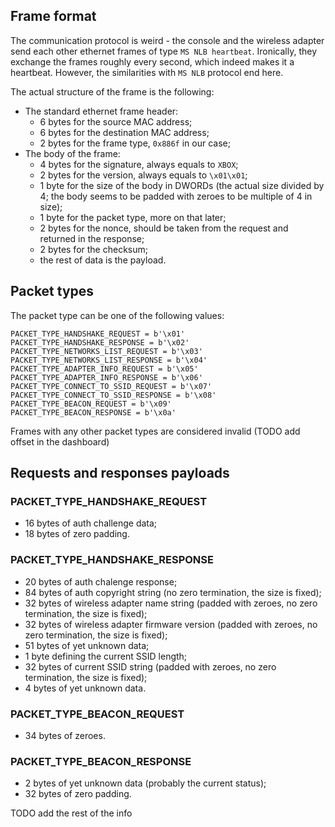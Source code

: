 ## Frame format

The communication protocol is weird - the console and the wireless adapter send each other ethernet frames of type `MS NLB heartbeat`. Ironically, they exchange the frames roughly every second, which indeed makes it a heartbeat. However, the similarities with `MS NLB` protocol end here.  

The actual structure of the frame is the following:
- The standard ethernet frame header:
    - 6 bytes for the source MAC address;
    - 6 bytes for the destination MAC address;
    - 2 bytes for the frame type, `0x886f` in our case;
- The body of the frame:
    - 4 bytes for the signature, always equals to `XBOX`;
    - 2 bytes for the version, always equals to `\x01\x01`;
    - 1 byte for the size of the body in DWORDs (the actual size divided by 4; the body seems to be padded with zeroes to be multiple of 4 in size);
    - 1 byte for the packet type, more on that later;
    - 2 bytes for the nonce, should be taken from the request and returned in the response;
    - 2 bytes for the checksum;
    - the rest of data is the payload.


## Packet types

The packet type can be one of the following values:
```
PACKET_TYPE_HANDSHAKE_REQUEST = b'\x01'
PACKET_TYPE_HANDSHAKE_RESPONSE = b'\x02'
PACKET_TYPE_NETWORKS_LIST_REQUEST = b'\x03'
PACKET_TYPE_NETWORKS_LIST_RESPONSE = b'\x04'
PACKET_TYPE_ADAPTER_INFO_REQUEST = b'\x05'
PACKET_TYPE_ADAPTER_INFO_RESPONSE = b'\x06'
PACKET_TYPE_CONNECT_TO_SSID_REQUEST = b'\x07'
PACKET_TYPE_CONNECT_TO_SSID_RESPONSE = b'\x08'
PACKET_TYPE_BEACON_REQUEST = b'\x09'
PACKET_TYPE_BEACON_RESPONSE = b'\x0a'
```
Frames with any other packet types are considered invalid (TODO add offset in the dashboard)


## Requests and responses payloads

### PACKET_TYPE_HANDSHAKE_REQUEST
- 16 bytes of auth challenge data;
- 18 bytes of zero padding.

### PACKET_TYPE_HANDSHAKE_RESPONSE
- 20 bytes of auth chalenge response;
- 84 bytes of auth copyright string (no zero termination, the size is fixed);
- 32 bytes of wireless adapter name string (padded with zeroes, no zero termination, the size is fixed);
- 32 bytes of wireless adapter firmware version (padded with zeroes, no zero termination, the size is fixed);
- 51 bytes of yet unknown data;
- 1 byte defining the current SSID length;
- 32 bytes of current SSID string (padded with zeroes, no zero termination, the size is fixed);
- 4 bytes of yet unknown data.

### PACKET_TYPE_BEACON_REQUEST
- 34 bytes of zeroes.

### PACKET_TYPE_BEACON_RESPONSE
- 2 bytes of yet unknown data (probably the current status);
- 32 bytes of zero padding.

TODO add the rest of the info